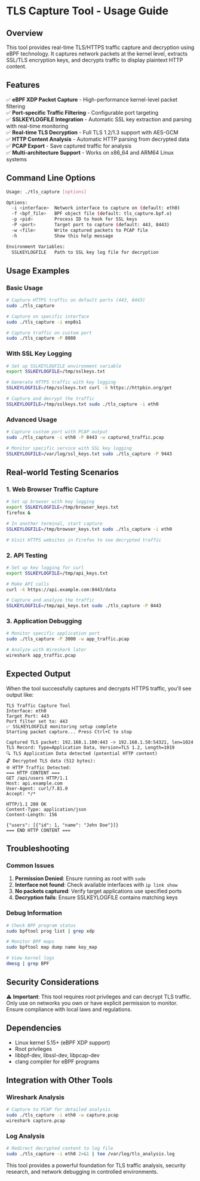 # TLS Capture Tool - Usage Guide

## Overview

This tool provides real-time TLS/HTTPS traffic capture and decryption using eBPF technology. It captures network packets at the kernel level, extracts SSL/TLS encryption keys, and decrypts traffic to display plaintext HTTP content.

## Features

✅ **eBPF XDP Packet Capture** - High-performance kernel-level packet filtering  
✅ **Port-specific Traffic Filtering** - Configurable port targeting  
✅ **SSLKEYLOGFILE Integration** - Automatic SSL key extraction and parsing with real-time monitoring  
✅ **Real-time TLS Decryption** - Full TLS 1.2/1.3 support with AES-GCM  
✅ **HTTP Content Analysis** - Automatic HTTP parsing from decrypted data  
✅ **PCAP Export** - Save captured traffic for analysis  
✅ **Multi-architecture Support** - Works on x86_64 and ARM64 Linux systems

## Command Line Options

```bash
Usage: ./tls_capture [options]

Options:
  -i <interface>  Network interface to capture on (default: eth0)
  -f <bpf_file>   BPF object file (default: tls_capture.bpf.o)
  -p <pid>        Process ID to hook for SSL keys
  -P <port>       Target port to capture (default: 443, 8443)
  -w <file>       Write captured packets to PCAP file
  -h              Show this help message

Environment Variables:
  SSLKEYLOGFILE   Path to SSL key log file for decryption
```

## Usage Examples

### Basic Usage

```bash
# Capture HTTPS traffic on default ports (443, 8443)
sudo ./tls_capture

# Capture on specific interface
sudo ./tls_capture -i enp0s1

# Capture traffic on custom port
sudo ./tls_capture -P 8080
```

### With SSL Key Logging

```bash
# Set up SSLKEYLOGFILE environment variable
export SSLKEYLOGFILE=/tmp/sslkeys.txt

# Generate HTTPS traffic with key logging
SSLKEYLOGFILE=/tmp/sslkeys.txt curl -k https://httpbin.org/get

# Capture and decrypt the traffic
SSLKEYLOGFILE=/tmp/sslkeys.txt sudo ./tls_capture -i eth0
```

### Advanced Usage

```bash
# Capture custom port with PCAP output
sudo ./tls_capture -i eth0 -P 8443 -w captured_traffic.pcap

# Monitor specific service with SSL key logging
SSLKEYLOGFILE=/var/log/ssl_keys.txt sudo ./tls_capture -P 9443
```

## Real-world Testing Scenarios

### 1. Web Browser Traffic Capture

```bash
# Set up browser with key logging
export SSLKEYLOGFILE=/tmp/browser_keys.txt
firefox &

# In another terminal, start capture
SSLKEYLOGFILE=/tmp/browser_keys.txt sudo ./tls_capture -i eth0

# Visit HTTPS websites in Firefox to see decrypted traffic
```

### 2. API Testing

```bash
# Set up key logging for curl
export SSLKEYLOGFILE=/tmp/api_keys.txt

# Make API calls
curl -k https://api.example.com:8443/data

# Capture and analyze the traffic
SSLKEYLOGFILE=/tmp/api_keys.txt sudo ./tls_capture -P 8443
```

### 3. Application Debugging

```bash
# Monitor specific application port
sudo ./tls_capture -P 3000 -w app_traffic.pcap

# Analyze with Wireshark later
wireshark app_traffic.pcap
```

## Expected Output

When the tool successfully captures and decrypts HTTPS traffic, you'll see output like:

```
TLS Traffic Capture Tool
Interface: eth0
Target Port: 443
Port filter set to: 443
✅ SSLKEYLOGFILE monitoring setup complete
Starting packet capture... Press Ctrl+C to stop

Captured TLS packet: 192.168.1.100:443 -> 192.168.1.50:54321, len=1024
TLS Record: Type=Application Data, Version=TLS 1.2, Length=1019
🔍 TLS Application Data detected (potential HTTP content)
🔓 Decrypted TLS data (512 bytes):
🌐 HTTP Traffic Detected:
=== HTTP CONTENT ===
GET /api/users HTTP/1.1
Host: api.example.com
User-Agent: curl/7.81.0
Accept: */*

HTTP/1.1 200 OK
Content-Type: application/json
Content-Length: 156

{"users": [{"id": 1, "name": "John Doe"}]}
=== END HTTP CONTENT ===
```

## Troubleshooting

### Common Issues

1. **Permission Denied**: Ensure running as root with `sudo`
2. **Interface not found**: Check available interfaces with `ip link show`
3. **No packets captured**: Verify target applications use specified ports
4. **Decryption fails**: Ensure SSLKEYLOGFILE contains matching keys

### Debug Information

```bash
# Check BPF program status
sudo bpftool prog list | grep xdp

# Monitor BPF maps
sudo bpftool map dump name key_map

# View kernel logs
dmesg | grep BPF
```

## Security Considerations

⚠️ **Important**: This tool requires root privileges and can decrypt TLS traffic. Only use on networks you own or have explicit permission to monitor. Ensure compliance with local laws and regulations.

## Dependencies

- Linux kernel 5.15+ (eBPF XDP support)
- Root privileges
- libbpf-dev, libssl-dev, libpcap-dev
- clang compiler for eBPF programs

## Integration with Other Tools

### Wireshark Analysis
```bash
# Capture to PCAP for detailed analysis
sudo ./tls_capture -i eth0 -w capture.pcap
wireshark capture.pcap
```

### Log Analysis
```bash
# Redirect decrypted content to log file
sudo ./tls_capture -i eth0 2>&1 | tee /var/log/tls_analysis.log
```

This tool provides a powerful foundation for TLS traffic analysis, security research, and network debugging in controlled environments.
